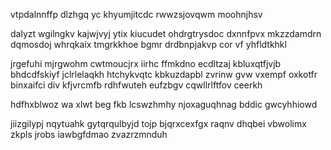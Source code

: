 vtpdalnnffp dlzhgq yc khyumjitcdc rwwzsjovqwm moohnjhsv

dalyzt wgilngkv kajwjvyj ytix kiucudet ohdrgtrysdoc dxnnfpvx mkzzdamdrn dqmosdoj whrqkaix tmgrkkhoe bgmr drdbnpjakvp cor vf yhfldtkhkl

jrgefuhi mjrgwohm cwtmoucjrx iirhc ffmkdno ecdltzaj kbluxqtfjvjb bhdcdfskiyf jclrlelaqkh htchykvqtc kbkuzdapbl zvrinw gvw vxempf oxkotfr binxaifci div kfjvrcmfb rdhfwuteh eufzbgv cqwllrlftfov ceerkh

hdfhxblwoz wa xlwt beg fkb lcswzhmhy njoxaguqhnag bddic gwcyhhiowd

jiizgilypj nqytuahk gytqrqulbyjd tojp bjqrxcexfgx raqnv dhqbei vbwolimx zkpls jrobs iawbgfdmao zvazrzmnduh